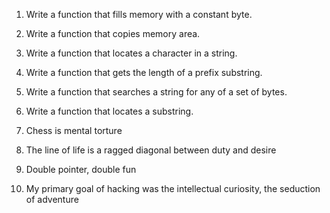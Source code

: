 1. Write a function that fills memory with a constant byte.

2.  Write a function that copies memory area.

3. Write a function that locates a character in a string.

4. Write a function that gets the length of a prefix substring.

5. Write a function that searches a string for any of a set of bytes.

6. Write a function that locates a substring.

7. Chess is mental torture

8. The line of life is a ragged diagonal between duty and desire

9. Double pointer, double fun

10. My primary goal of hacking was the intellectual curiosity, the seduction of adventure
